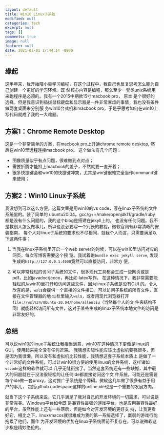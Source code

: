 ```yaml
---
layout: default
title: Win10 Linux子系统
modified: null
categories: tech
excerpt: null
tags: []
comments: true
image: null
feature: null
date: 2021-02-01 17:44:14 -0800
---
```


## 缘起
这半年来，我开始陪小臭学习编程，在这个过程中，我自己也反复思考怎么能为自己创建一个更好的学习环境。既
然核心内容是编程，那么至少一套类unix系统用来跑程序是必须的。我有一个2015中期款15寸macbook pro， 原本
是个很好的选择。但是我意识到插拔鼠标键盘和显示器是一件非常麻烦的事情，我也没有条件做两套桌面来分别服
务win10台式机和macbook pro，于是乎思考如何在win10上写代码就成了我的一大难题。

## 方案1：Chrome Remote Desktop
这是一个非常简单的方案，在macbook pro上开通chrome remote desktop, 然后在win10里远程连接macbook pro。
这个做法有几个问题：

- 图像质量似乎有点问题，很难做到点对点；
- 需要折腾才能扣上macbook的盖子，不然就要一直开着；
- 很多快捷键会和win10的快捷键冲突，尤其是win键很难完全当作command键来使用；

## 方案2：Win10 Linux子系统
我没想到可以这么方便，这篇文章是用win10的vs code，写在linux子系统的文件系统里的。装了简单的
ubuntu20.04。gcc/g++/make/openjdk11/gradle/ruby都是没有什么问题的，我的这个blog是搭建在jekyll上的，
也没有任何问题。我不是教别人怎么做事儿，所以也没必要写一个冗长的教程，微软官网有非常清晰的安装指南，
每个人对linux子系统的要求也不尽相同，就我个人而言，只需要满足以下这两件事：

1. 当我在linux子系统里开启一个web server的时候，可以在win10里访问对应的网页，每次写博客需要这个预
   览。我试着跑`bundle exec jekyll serve`, 发现生成的`http://127.0.0.1:4000`竟然可以直接访问，非常方
   便。

2. 可以非常轻松的访问子系统的文件，很多现代工具都会生成一些网页或是pdf，比如javadoc/jcoco，再比如
   latex写作。 在这种情况下，我非常需要能轻松的从win10里打开和访问这些文件，因为linux子系统是没有GUI
   的。令人欣喜的是，`wsl$`会提供一个直接的文件接口，可以访问子系统的所有文件，直接在文件管理器的地
   址栏里输入`wsl$`，或者用现代浏览器打开`file://wsl%24/Ubuntu-20.04/home/allenliu`（当然每个人的文
   件夹结构不同）就能轻松访问所有文件，这对于某些生成的linux子系统本地文件的访问是非常友好的。

## 总结
可以说win10的linux子系统让我相当满意，win10在这种情况下更像是linux的GUI，使用起来完全没有任何迟滞。
我猜想实际性能应该比虚拟机要强很多，但是因为我很懒，所以没有和虚拟机比较性能，我猜想这套子系统本质上
是做了一个非常好的文件系统，可以让win10很方便的使用linux的文件系统，这样诸如`vscode`这样的软件就可以
几乎无缝衔接了。当然这套系统还有一些缺憾，其中最大的问题就在于没法很轻松的让任何ide都直接访问这个文
件系统，可能还是需要每个ide做一套proxy，这对推广子系统是个障碍。微软这几年做了很多有益于用户的事儿，
包括github codespace这样的online ide也是一个重要的发展方向。

就当下这个子系统来说，它几乎满足了我对自己的开发环境的一切需求，可以说是非常完美。Windows平台如今既
是兼容性最强的游戏平台，也是应用兼容性最好的平台，虽然性能上还有一些落后，但是如今对开发环境的更好支
持，让我更看好它，相比之下，linux/macos就很难成为我的第一系统选择了，羸弱的游戏行能拖累了他们，而作
为开发环境的优势在linux子系统面前不复存在，可以说微软这步棋是精妙绝伦的。